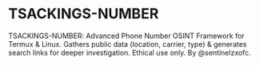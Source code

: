# TSACKINGS-NUMBER
TSACKINGS-NUMBER: Advanced Phone Number OSINT Framework for Termux &amp; Linux. Gathers public data (location, carrier, type) &amp; generates search links for deeper investigation. Ethical use only. By @sentinelzxofc.
